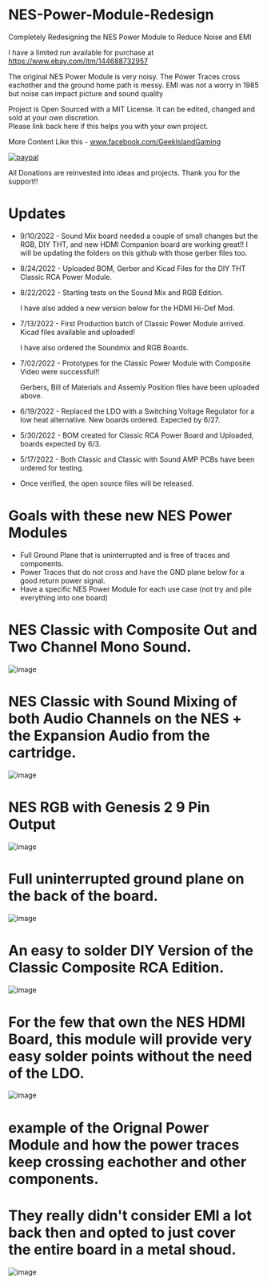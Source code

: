 # NES-Power-Module-Redesign
Completely Redesigning the NES Power Module to Reduce Noise and EMI

I have a limited run available for purchase at https://www.ebay.com/itm/144688732957

The original NES Power Module is very noisy.  The Power Traces cross eachother and the ground home path is messy.
EMI was not a worry in 1985 but noise can impact picture and sound quality

Project is Open Sourced with a MIT License. It can be edited, changed and sold at your own discretion.  
Please link back here if this helps you with your own project.

More Content Like this - www.facebook.com/GeekIslandGaming


[![paypal](https://www.paypalobjects.com/en_US/i/btn/btn_donateCC_LG.gif)](https://www.paypal.com/donate/?hosted_button_id=97YFBJX4NXA8W)


All Donations are reinvested into ideas and projects. Thank you for the support!!
# Updates
- 9/10/2022 - Sound Mix board needed a couple of small changes but the RGB, DIY THT, and new HDMI Companion board are working great!!
 I will be updating the folders on this github with those gerber files too.

- 8/24/2022 - Uploaded BOM, Gerber and Kicad Files for the DIY THT Classic RCA Power Module. 
- 8/22/2022 - Starting tests on the Sound Mix and RGB Edition.
  
  I have also added a new version below for the HDMI Hi-Def Mod.
- 7/13/2022 - First Production batch of Classic Power Module arrived.  Kicad files available and uploaded!

  I have also ordered the Soundmix and RGB Boards.
- 7/02/2022 - Prototypes for the Classic Power Module with Composite Video were successful!! 
  
  Gerbers, Bill of Materials and Assemly Position files have been uploaded above.
- 6/19/2022 - Replaced the LDO with a Switching Voltage Regulator for a low heat alternative.  New boards ordered. Expected by 6/27.
- 5/30/2022 - BOM created for Classic RCA Power Board and Uploaded, boards expected by 6/3.
- 5/17/2022 - Both Classic and Classic with Sound AMP PCBs have been ordered for testing.  
- Once verified, the open source files will be released.


# Goals with these new NES Power Modules
- Full Ground Plane that is uninterrupted and is free of traces and components.
- Power Traces that do not cross and have the GND plane below for a good return power signal.
- Have a specific NES Power Module for each use case (not try and pile everything into one board)


# NES Classic with Composite Out and Two Channel Mono Sound.
![image](https://user-images.githubusercontent.com/70423454/186549143-a43c79f4-a960-4ef5-8c92-030850ef5d43.png)


# NES Classic with Sound Mixing of both Audio Channels on the NES + the Expansion Audio from the cartridge.
![image](https://user-images.githubusercontent.com/70423454/179364179-cdf058aa-fb97-4f7a-9313-9bf6ef754939.png)


# NES RGB with Genesis 2 9 Pin Output
![image](https://user-images.githubusercontent.com/70423454/179364346-10a60070-cbb6-477c-8ade-21a8580034ce.png)


# Full uninterrupted ground plane on the back of the board.
![image](https://user-images.githubusercontent.com/70423454/179363800-cb818a45-c4a4-4a72-b937-716b4586f864.png)


# An easy to solder DIY Version of the Classic Composite RCA Edition.
![image](https://user-images.githubusercontent.com/70423454/186550171-d461cc94-1ec4-4059-8845-3939911fba0a.png)


# For the few that own the NES HDMI Board, this module will provide very easy solder points without the need of the LDO.
![image](https://user-images.githubusercontent.com/70423454/185999783-296dcafc-dfe5-4f3a-911b-82fa9e63dd2f.png)

# example of the Orignal Power Module and how the power traces keep crossing eachother and other components.
# They really didn't consider EMI a lot back then and opted to just cover the entire board in a metal shoud.

![image](https://user-images.githubusercontent.com/70423454/189474492-a8b75d50-ffc9-4e5b-844f-7f16a31056be.png)



